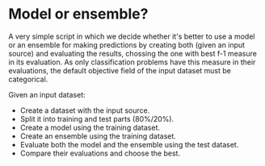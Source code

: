 # Model or ensemble?

A very simple script in which we decide whether it's better to use a
model or an ensemble for making predictions by creating both (given an
input source) and evaluating the results, chossing the one with best
f-1 measure in its evaluation.  As only classification problems have
this measure in their evaluations, the default objective field of the
input dataset must be categorical.

Given an input dataset:

- Create a dataset with the input source.
- Split it into training and test parts (80%/20%).
- Create a model using the training dataset.
- Create an ensemble using the training dataset.
- Evaluate both the model and the ensemble using the test dataset.
- Compare their evaluations and choose the best.
